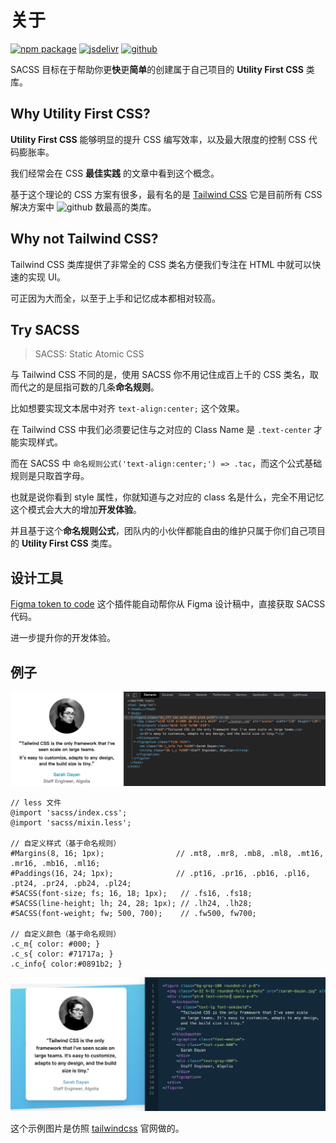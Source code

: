 # 关于

[![npm package][npm-badge]][npm-url] 
[![jsdelivr][jsdelivr-badge]][jsdelivr-url]
[![github][git-badge]][git-url] 

[npm-badge]: https://img.shields.io/npm/v/sacss.svg
[npm-url]: https://www.npmjs.org/package/sacss
[npm-downloads]: https://img.shields.io/npm/dw/sacss
[git-url]: https://github.com/ziven27/SACSS
[git-badge]: https://img.shields.io/github/stars/ziven27/SACSS.svg?style=social
[jsdelivr-badge]: https://data.jsdelivr.com/v1/package/npm/sacss/badge
[jsdelivr-url]: https://www.jsdelivr.com/package/npm/sacss

SACSS 目标在于帮助你更**快**更**简单**的创建属于自己项目的 **Utility First CSS** 类库。

## Why Utility First CSS? 

**Utility First CSS** 能够明显的提升 CSS 编写效率，以及最大限度的控制 CSS 代码膨胀率。

我们经常会在 CSS **最佳实践** 的文章中看到这个概念。 

基于这个理论的 CSS 方案有很多，最有名的是 [Tailwind CSS](https://tailwindcss.com/) 它是目前所有 CSS 解决方案中 ![github](https://img.shields.io/github/stars/tailwindlabs/tailwindcss.svg?style=social) 数最高的类库。

## Why not Tailwind CSS? 

Tailwind CSS 类库提供了非常全的 CSS 类名方便我们专注在 HTML 中就可以快速的实现 UI。 

可正因为大而全，以至于上手和记忆成本都相对较高。

## Try SACSS

> SACSS: Static Atomic CSS

与 Tailwind CSS 不同的是，使用 SACSS 你不用记住成百上千的 CSS 类名，取而代之的是屈指可数的几条**命名规则**。

比如想要实现文本居中对齐 `text-align:center;` 这个效果。

在 Tailwind CSS 中我们必须要记住与之对应的 Class Name 是 `.text-center` 才能实现样式。

而在 SACSS 中 `命名规则公式('text-align:center;') => .tac`，而这个公式基础规则是只取首字母。

也就是说你看到 style 属性，你就知道与之对应的 class 名是什么，完全不用记忆这个模式会大大的增加**开发体验**。

并且基于这个**命名规则公式**，团队内的小伙伴都能自由的维护只属于你们自己项目的 **Utility First CSS** 类库。

## 设计工具

[Figma token to code](https://www.figma.com/community/plugin/759651077059504375/Token--%3E-Code) 这个插件能自动帮你从 Figma 设计稿中，直接获取 SACSS 代码。

进一步提升你的开发体验。

## 例子

![img](/img/thumb.png)

```less
// less 文件
@import 'sacss/index.css';
@import 'sacss/mixin.less';

// 自定义样式（基于命名规则）
#Margins(8, 16; 1px);                // .mt8, .mr8, .mb8, .ml8, .mt16, .mr16, .mb16, .ml16;
#Paddings(16, 24; 1px);              // .pt16, .pr16, .pb16, .pl16, .pt24, .pr24, .pb24, .pl24;
#SACSS(font-size; fs; 16, 18; 1px);   // .fs16, .fs18;
#SACSS(line-height; lh; 24, 28; 1px); // .lh24, .lh28;
#SACSS(font-weight; fw; 500, 700);    // .fw500, fw700;

// 自定义颜色（基于命名规则）
.c_m{ color: #000; }
.c_s{ color: #71717a; }
.c_info{ color:#0891b2; }
```

![img](/img/tailwindcss.jpg)

这个示例图片是仿照 [tailwindcss](https://tailwindcss.com/) 官网做的。



